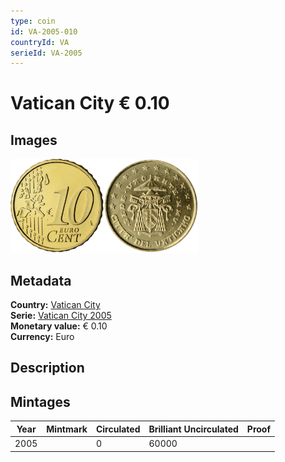 ```yaml
---
type: coin
id: VA-2005-010
countryId: VA
serieId: VA-2005
---
```


# Vatican City € 0.10

## Images

<img src="../../../Images/common-2002-010.webp" height="150" alt="Front image"><img src="Images/vatican city-2005-010.webp" height="150" alt="Back image">

## Metadata

**Country:** [Vatican City](../index.md)\
**Serie:** [Vatican City 2005](index.md)\
**Monetary value:** € 0.10\
**Currency:** Euro

## Description


## Mintages

| Year | Mintmark | Circulated | Brilliant Uncirculated | Proof |
| ---- | -------- | ---------- | ---------------------- | ----- |
| 2005 |  | 0| 60000 |  |
